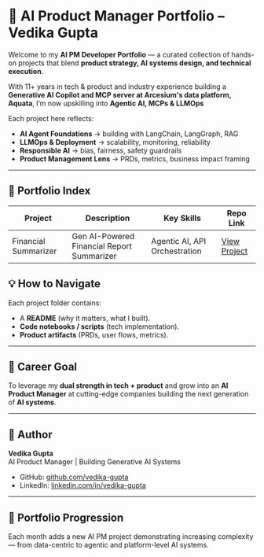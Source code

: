 # 🚀 AI Product Manager Portfolio – Vedika Gupta

Welcome to my **AI PM Developer Portfolio** — a curated collection of hands-on projects that blend **product strategy, AI systems design, and technical execution**.  

With 11+ years in tech & product and industry experience building a **Generative AI Copilot and MCP server at Arcesium's data platform, Aquata**, I’m now upskilling into **Agentic AI, MCPs & LLMOps**   

Each project here reflects:
- **AI Agent Foundations** → building with LangChain, LangGraph, RAG  
- **LLMOps & Deployment** → scalability, monitoring, reliability  
- **Responsible AI** → bias, fairness, safety guardrails  
- **Product Management Lens** → PRDs, metrics, business impact framing  

---

## 📌 Portfolio Index

| Project              | Description                                 | Key Skills                    | Repo Link                                     |
|----------------------|---------------------------------------------|-------------------------------|-----------------------------------------------|
| Financial Summarizer | Gen AI-Powered Financial Report Summarizer	 | Agentic AI, API Orchestration | [View Project](./01-fin_summarizer/README.md) |

## 💡 How to Navigate

Each project folder contains:
- A **README** (why it matters, what I built).  
- **Code notebooks / scripts** (tech implementation).  
- **Product artifacts** (PRDs, user flows, metrics).  

---

## 🎯 Career Goal

To leverage my **dual strength in tech + product** and grow into an **AI Product Manager** at cutting-edge companies building the next generation of **AI systems**.

---

## 👤 Author
**Vedika Gupta**  
AI Product Manager | Building Generative AI Systems  
- GitHub: [github.com/vedika-gupta](https://github.com/vedika2609)  
- LinkedIn: [linkedin.com/in/vedika-gupta](https://www.linkedin.com/in/vedika26gupta/)

---
## 🧩 Portfolio Progression
Each month adds a new AI PM project demonstrating increasing complexity — from data-centric to agentic and platform-level AI systems.

